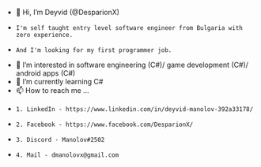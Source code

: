 - 👋 Hi, I’m Deyvid (@DesparionX)
-     I'm self taught entry level software engineer from Bulgaria with zero experience.
-     And I'm looking for my first programmer job.
- 👀 I’m interested in software engineering (C#)/ game development (C#)/ android apps (C#)
- 🌱 I’m currently learning C# 
- 📫 How to reach me ...
-     1. LinkedIn - https://www.linkedin.com/in/deyvid-manolov-392a33178/
-     2. Facebook - https://www.facebook.com/DesparionX/
-     3. Discord - Manolov#2502
-     4. Mail - dmanolovx@gmail.com

<!---
DesparionX/DesparionX is a ✨ special ✨ repository because its `README.md` (this file) appears on your GitHub profile.
You can click the Preview link to take a look at your changes.
--->
